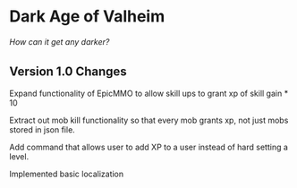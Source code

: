 ﻿# Dark Age of Valheim

###### How can it get any darker? 


## Version 1.0 Changes


Expand functionality of EpicMMO to allow skill ups to grant xp of skill gain * 10

Extract out mob kill functionality so that every mob grants xp, not just mobs stored in json file.

Add command that allows user to add XP to a user instead of hard setting a level.

Implemented basic localization